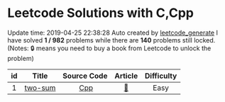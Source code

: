 # Leetcode Solutions with C,Cpp
Update time:  2019-04-25 22:38:28
Auto created by [leetcode_generate](https://github.com/ygowill/leetcode)
I have solved **1   /   982** problems
while there are **140** problems still locked.
(Notes: :lock: means you need to buy a book from Leetcode to unlock the problem)

| id | Title | Source Code | Article | Difficulty
|:---:|:---:|:---:|:---:|:---:|
|1|[two-sum](https://leetcode.com/problems/two-sum)|&nbsp;[Cpp](https://github.com/ygowill/leetcode/blob/master/solution/0001-two-sum/two-sum.cpp)|[:memo:](https://leetcode.com/articles/two-sum/)|Easy|
